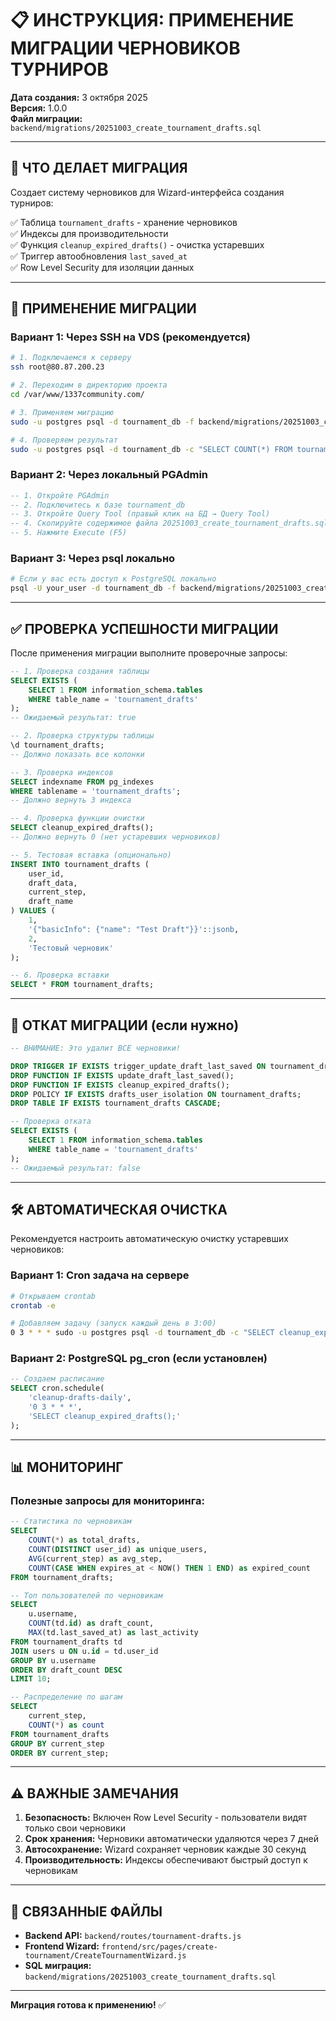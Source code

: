 # 📋 ИНСТРУКЦИЯ: ПРИМЕНЕНИЕ МИГРАЦИИ ЧЕРНОВИКОВ ТУРНИРОВ

**Дата создания:** 3 октября 2025  
**Версия:** 1.0.0  
**Файл миграции:** `backend/migrations/20251003_create_tournament_drafts.sql`

---

## 🎯 ЧТО ДЕЛАЕТ МИГРАЦИЯ

Создает систему черновиков для Wizard-интерфейса создания турниров:

✅ Таблица `tournament_drafts` - хранение черновиков  
✅ Индексы для производительности  
✅ Функция `cleanup_expired_drafts()` - очистка устаревших  
✅ Триггер автообновления `last_saved_at`  
✅ Row Level Security для изоляции данных

---

## 🚀 ПРИМЕНЕНИЕ МИГРАЦИИ

### Вариант 1: Через SSH на VDS (рекомендуется)

```bash
# 1. Подключаемся к серверу
ssh root@80.87.200.23

# 2. Переходим в директорию проекта
cd /var/www/1337community.com/

# 3. Применяем миграцию
sudo -u postgres psql -d tournament_db -f backend/migrations/20251003_create_tournament_drafts.sql

# 4. Проверяем результат
sudo -u postgres psql -d tournament_db -c "SELECT COUNT(*) FROM tournament_drafts;"
```

### Вариант 2: Через локальный PGAdmin

```sql
-- 1. Откройте PGAdmin
-- 2. Подключитесь к базе tournament_db
-- 3. Откройте Query Tool (правый клик на БД → Query Tool)
-- 4. Скопируйте содержимое файла 20251003_create_tournament_drafts.sql
-- 5. Нажмите Execute (F5)
```

### Вариант 3: Через psql локально

```bash
# Если у вас есть доступ к PostgreSQL локально
psql -U your_user -d tournament_db -f backend/migrations/20251003_create_tournament_drafts.sql
```

---

## ✅ ПРОВЕРКА УСПЕШНОСТИ МИГРАЦИИ

После применения миграции выполните проверочные запросы:

```sql
-- 1. Проверка создания таблицы
SELECT EXISTS (
    SELECT 1 FROM information_schema.tables 
    WHERE table_name = 'tournament_drafts'
);
-- Ожидаемый результат: true

-- 2. Проверка структуры таблицы
\d tournament_drafts;
-- Должно показать все колонки

-- 3. Проверка индексов
SELECT indexname FROM pg_indexes 
WHERE tablename = 'tournament_drafts';
-- Должно вернуть 3 индекса

-- 4. Проверка функции очистки
SELECT cleanup_expired_drafts();
-- Должно вернуть 0 (нет устаревших черновиков)

-- 5. Тестовая вставка (опционально)
INSERT INTO tournament_drafts (
    user_id, 
    draft_data, 
    current_step,
    draft_name
) VALUES (
    1, 
    '{"basicInfo": {"name": "Test Draft"}}'::jsonb,
    2,
    'Тестовый черновик'
);

-- 6. Проверка вставки
SELECT * FROM tournament_drafts;
```

---

## 🔄 ОТКАТ МИГРАЦИИ (если нужно)

```sql
-- ВНИМАНИЕ: Это удалит ВСЕ черновики!

DROP TRIGGER IF EXISTS trigger_update_draft_last_saved ON tournament_drafts;
DROP FUNCTION IF EXISTS update_draft_last_saved();
DROP FUNCTION IF EXISTS cleanup_expired_drafts();
DROP POLICY IF EXISTS drafts_user_isolation ON tournament_drafts;
DROP TABLE IF EXISTS tournament_drafts CASCADE;

-- Проверка отката
SELECT EXISTS (
    SELECT 1 FROM information_schema.tables 
    WHERE table_name = 'tournament_drafts'
);
-- Ожидаемый результат: false
```

---

## 🛠️ АВТОМАТИЧЕСКАЯ ОЧИСТКА

Рекомендуется настроить автоматическую очистку устаревших черновиков:

### Вариант 1: Cron задача на сервере

```bash
# Открываем crontab
crontab -e

# Добавляем задачу (запуск каждый день в 3:00)
0 3 * * * sudo -u postgres psql -d tournament_db -c "SELECT cleanup_expired_drafts();" >> /var/log/drafts_cleanup.log 2>&1
```

### Вариант 2: PostgreSQL pg_cron (если установлен)

```sql
-- Создаем расписание
SELECT cron.schedule(
    'cleanup-drafts-daily',
    '0 3 * * *',
    'SELECT cleanup_expired_drafts();'
);
```

---

## 📊 МОНИТОРИНГ

### Полезные запросы для мониторинга:

```sql
-- Статистика по черновикам
SELECT 
    COUNT(*) as total_drafts,
    COUNT(DISTINCT user_id) as unique_users,
    AVG(current_step) as avg_step,
    COUNT(CASE WHEN expires_at < NOW() THEN 1 END) as expired_count
FROM tournament_drafts;

-- Топ пользователей по черновикам
SELECT 
    u.username,
    COUNT(td.id) as draft_count,
    MAX(td.last_saved_at) as last_activity
FROM tournament_drafts td
JOIN users u ON u.id = td.user_id
GROUP BY u.username
ORDER BY draft_count DESC
LIMIT 10;

-- Распределение по шагам
SELECT 
    current_step,
    COUNT(*) as count
FROM tournament_drafts
GROUP BY current_step
ORDER BY current_step;
```

---

## ⚠️ ВАЖНЫЕ ЗАМЕЧАНИЯ

1. **Безопасность:** Включен Row Level Security - пользователи видят только свои черновики
2. **Срок хранения:** Черновики автоматически удаляются через 7 дней
3. **Автосохранение:** Wizard сохраняет черновик каждые 30 секунд
4. **Производительность:** Индексы обеспечивают быстрый доступ к черновикам

---

## 🔗 СВЯЗАННЫЕ ФАЙЛЫ

- **Backend API:** `backend/routes/tournament-drafts.js`
- **Frontend Wizard:** `frontend/src/pages/create-tournament/CreateTournamentWizard.js`
- **SQL миграция:** `backend/migrations/20251003_create_tournament_drafts.sql`

---

**Миграция готова к применению!** ✅

